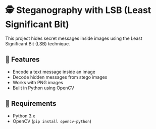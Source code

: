 # 🕵️ Steganography with LSB (Least Significant Bit)

This project hides secret messages inside images using the Least Significant Bit (LSB) technique.

## 📌 Features
- Encode a text message inside an image
- Decode hidden messages from stego images
- Works with PNG images
- Built in Python using OpenCV

## 🔧 Requirements
- Python 3.x
- OpenCV (`pip install opencv-python`)
